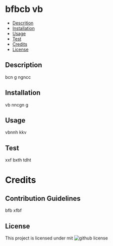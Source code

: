 # bfbcb vb  

- [Descrition](#description)
- [Installation](#installation)
- [Usage](#usage)
- [Test](#test)
- [Credits](#credits)
- [License](#license)

## Description
bcn g ngncc

## Installation

vb nncgn g

## Usage

vbnnh kkv

## Test

xxf bxth tdht

# Credits

## Contribution Guidelines

bfb xfbf


 
  

## License
  This project is licensed under mit ![github license](https://img.shields.io/badge/license-mit-red)
